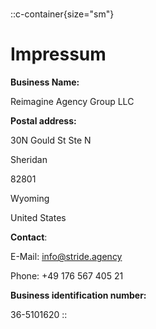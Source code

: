 #

::c-container{size="sm"}
# Impressum

**Business Name:**

Reimagine Agency Group LLC

**Postal address:**

30N Gould St Ste N

Sheridan

82801

Wyoming

United States

**Contact**:

E-Mail: <info@stride.agency>

Phone: +49 176 567 405 21​

**Business identification number:**

36-5101620
::

